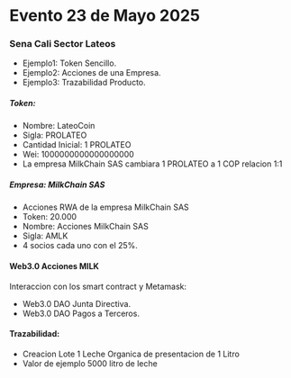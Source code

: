 # Evento 23 de Mayo 2025
### Sena Cali Sector Lateos
* Ejemplo1: Token Sencillo.
* Ejemplo2: Acciones de una Empresa.
* Ejemplo3: Trazabilidad Producto.

##### Token:
* Nombre: LateoCoin 
* Sigla: PROLATEO
* Cantidad Inicial: 1 PROLATEO
* Wei: 1000000000000000000
* La empresa MilkChain SAS cambiara 1 PROLATEO a 1 COP relacion 1:1 

##### Empresa: MilkChain SAS
* Acciones RWA de la empresa MilkChain SAS
* Token: 20.000
* Nombre: Acciones MilkChain SAS
* Sigla: AMLK
* 4 socios cada uno con el 25%.

#### Web3.0 Acciones MILK
Interaccion con los smart contract y Metamask:
* Web3.0 DAO Junta Directiva.
* Web3.0 DAO Pagos a Terceros.

#### Trazabilidad:
* Creacion Lote 1 Leche Organica de presentacion de 1 Litro
* Valor de ejemplo 5000 litro de leche
